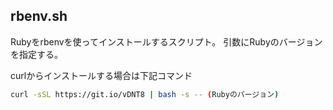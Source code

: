 ## rbenv.sh

Rubyをrbenvを使ってインストールするスクリプト。
引数にRubyのバージョンを指定する。

curlからインストールする場合は下記コマンド

```bash
curl -sSL https://git.io/vDNT8 | bash -s -- (Rubyのバージョン)
```

